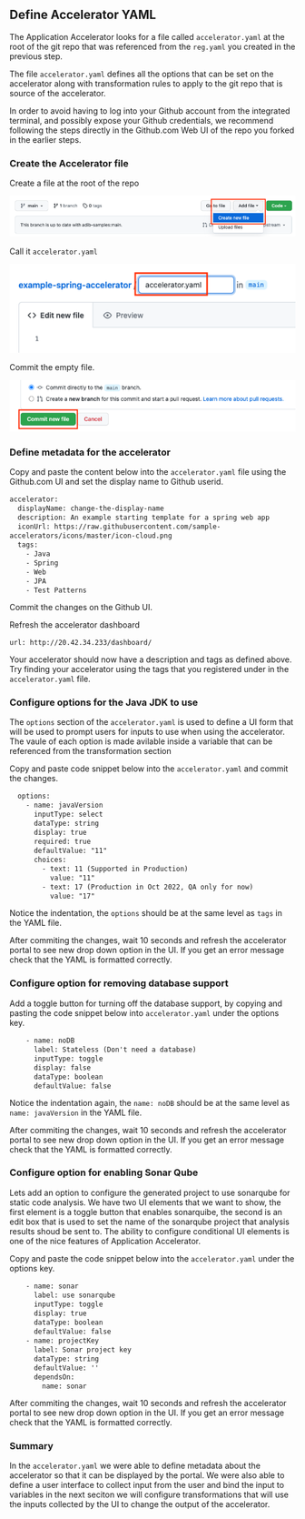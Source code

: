 ## Define Accelerator YAML

The Application Accelerator looks for a file called `accelerator.yaml` at the root
of the git repo that was referenced from the `reg.yaml` you created in the previous
step.

The file `accelerator.yaml` defines all the options that can be set on the accelerator
along with transformation rules to apply to the git repo that is source of the accelerator.

In order to avoid having to log into your Github account from the integrated terminal,
and possibly expose your Github credentials, we recommend following the steps directly
in the Github.com Web UI of the repo you forked in the earlier steps.

### Create the Accelerator file 

Create a file at the root of the repo

![Add New File](images/add-new-file-to-repo.png)

Call it `accelerator.yaml`

![Name File](images/name-the-file.png)

Commit the empty file. 

![Commit Empty File](images/commit-the-empty-file.png)

### Define metadata for the accelerator 

Copy and paste the content below into the `accelerator.yaml` file using 
the Github.com UI and set the display name to Github userid. 

```copy-and-edit
accelerator:
  displayName: change-the-display-name
  description: An example starting template for a spring web app
  iconUrl: https://raw.githubusercontent.com/sample-accelerators/icons/master/icon-cloud.png
  tags:
    - Java
    - Spring
    - Web
    - JPA
    - Test Patterns
```

Commit the changes on the Github UI. 

Refresh the accelerator dashboard

```dashboard:open-url
url: http://20.42.34.233/dashboard/
```

Your accelerator should now have a description and tags as defined above.
Try finding your accelerator using the tags that you registered under in the `accelerator.yaml` file. 

### Configure options for the Java JDK to use 

The `options` section of the `accelerator.yaml` is used to define a UI form
that will be used to prompt users for inputs to use when using 
the accelerator. The vaule of each option is made avilable inside a
variable that can be referenced from the transformation section 

Copy and paste code snippet below into the `accelerator.yaml` and commit the changes.

```copy
  options:
    - name: javaVersion
      inputType: select
      dataType: string
      display: true
      required: true
      defaultValue: "11"
      choices:
        - text: 11 (Supported in Production)
          value: "11"
        - text: 17 (Production in Oct 2022, QA only for now)
          value: "17"
```

Notice the indentation, the `options` should be
at the same level as `tags` in the YAML file.

After commiting the changes, wait 10 seconds and refresh the
accelerator portal to see new drop down option in the UI. If you 
get an error message check that the YAML is formatted correctly.

### Configure option for removing database support 

Add a toggle button for turning off the database support, by copying
and pasting the code snippet below into `accelerator.yaml` under
the options key.

```copy
    - name: noDB
      label: Stateless (Don't need a database)
      inputType: toggle
      display: false
      dataType: boolean
      defaultValue: false
```

Notice the indentation again, the `name: noDB` should be
at the same level as `name: javaVersion` in the YAML file.

After commiting the changes, wait 10 seconds and refresh the
accelerator portal to see new drop down option in the UI. If you 
get an error message check that the YAML is formatted correctly.

### Configure option for enabling Sonar Qube 

Lets add an option to configure the generated project to use 
sonarqube for static code analysis. We have two UI elements that 
we want to show, the first element is a toggle button that 
enables sonarquibe, the second is an edit box that is used to 
set the name of the sonarqube project that analysis results 
shoud be sent to. The ability to configure conditional UI 
elements is one of the nice features of Application Accelerator.

Copy and paste the code snippet below into the `accelerator.yaml`
under the options key. 

```copy 
    - name: sonar
      label: use sonarqube
      inputType: toggle
      display: true
      dataType: boolean
      defaultValue: false
    - name: projectKey
      label: Sonar project key
      dataType: string
      defaultValue: ''
      dependsOn:
        name: sonar
```

After commiting the changes, wait 10 seconds and refresh the
accelerator portal to see new drop down option in the UI. If you 
get an error message check that the YAML is formatted correctly.

### Summary 

In the `accelerator.yaml` we were able to define metadata 
about the accelerator so that it can be displayed by the portal.
We were also able to define a user interface to collect input
from the user and bind the input to variables in the next 
seciton we will configure transformations that will use the 
inputs collected by the UI to change the output of the 
accelerator. 

